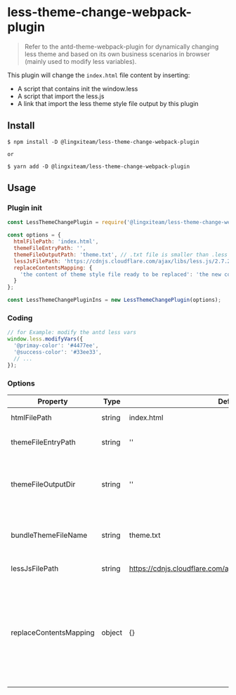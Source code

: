# less-theme-change-webpack-plugin
> Refer to the antd-theme-webpack-plugin for dynamically changing less theme and based on its own business scenarios in browser (mainly used to modify less variables).

This plugin will change the `index.html` file content by inserting:

 - A script that contains init the window.less
 - A script that import the less.js
 - A link that import the less theme style file output by this plugin

 
## Install
```shell
$ npm install -D @lingxiteam/less-theme-change-webpack-plugin

or

$ yarn add -D @lingxiteam/less-theme-change-webpack-plugin
```

## Usage

### Plugin init
```js
const LessThemeChangePlugin = require('@lingxiteam/less-theme-change-webpack-plugin');

const options = {
  htmlFilePath: 'index.html',
  themeFileEntryPath: '',
  themeFileOutputPath: 'theme.txt', // .txt file is smaller than .less
  lessJsFilePath: 'https://cdnjs.cloudflare.com/ajax/libs/less.js/2.7.2/less.min.js',
  replaceContentsMapping: {
    'the content of theme style file ready to be replaced': 'the new content',
  }
};

const LessThemeChangePluginIns = new LessThemeChangePlugin(options);
```

### Coding
```js
// for Example: modify the antd less vars
window.less.modifyVars({
  '@primay-color': '#4477ee',
  '@success-color': '#33ee33',
  // ...
});
``` 

### Options
| Property | Type | Default | Descript |
| --- | --- | --- | --- |
| htmlFilePath | string | index.html | The project html file path |
| themeFileEntryPath | string | '' | The less theme style file entry|
| themeFileOutputDir | string | '' | Specify the less theme style file directory for additional output |
| bundleThemeFileName | string | theme.txt | The less theme style file output to dist directory by plugin |
| lessJsFilePath | string | https://cdnjs.cloudflare.com/ajax/libs/less.js/2.7.2/less.min.js |  less.js cdn or file path |
| replaceContentsMapping | object | {} | The themeStyleFile content replace mapping { [key]: value } ( key is the replaced content, value is the new content, both are string )|

